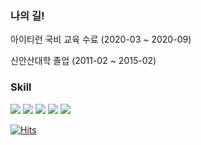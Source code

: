 <h3> 나의 길! </h3>
<p> 아이티런 국비 교육 수료 (2020-03 ~ 2020-09) </p>
<p> 신안산대학 졸업 (2011-02 ~ 2015-02) </p>

<h3> Skill </h3>
<img src="https://camo.githubusercontent.com/1989f87f9d6921a74b4278338b9d690527621b11ef897365b4848ad9ca015780/687474703a2f2f696d672e736869656c64732e696f2f62616467652f2d4a6176612d4638393832303f7374796c653d666c6174266c6f676f3d6a617661266c6f676f436f6c6f723d7768697465" data-canonical-src="http://img.shields.io/badge/-Java-F89820?style=flat&amp;logo=java&amp;logoColor=white" style="max-width:100%;">
<img src="https://camo.githubusercontent.com/1a64c37a5f841c3fa8ac7f6d26fa5785eb09a1217f11556dc69d8db66cb6bf9c/687474703a2f2f696d672e736869656c64732e696f2f62616467652f2d537072696e672d3644423333463f7374796c653d666c6174266c6f676f3d737072696e67266c6f676f436f6c6f723d7768697465" data-canonical-src="http://img.shields.io/badge/-Spring-6DB33F?style=flat&amp;logo=spring&amp;logoColor=white" style="max-width:100%;">
<img src="https://camo.githubusercontent.com/2fad14d202b24de54ef28fb28fc41b3fe661fc22ca72ab6045ed280d277bb536/68747470733a2f2f696d672e736869656c64732e696f2f62616467652f2d48544d4c352d4533344632363f7374796c653d666c6174266c6f676f3d68746d6c35266c6f676f436f6c6f723d7768697465" data-canonical-src="https://img.shields.io/badge/-HTML5-E34F26?style=flat&amp;logo=html5&amp;logoColor=white" style="max-width:100%;"></a>
<img src="https://camo.githubusercontent.com/106cfcc1bea1938e98f03e1291b18f30091ec44513da900b54f988416824d3b7/68747470733a2f2f696d672e736869656c64732e696f2f62616467652f2d435353332d3135373242363f7374796c653d666c6174266c6f676f3d63737333266c6f676f436f6c6f723d7768697465" data-canonical-src="https://img.shields.io/badge/-CSS3-1572B6?style=flat&amp;logo=css3&amp;logoColor=white" style="max-width:100%;">
<img src="https://camo.githubusercontent.com/58eada7c35e3f4f968e635073396f1571f24d95183770cf86adc09f95d630c92/687474703a2f2f696d672e736869656c64732e696f2f62616467652f2d4f7261636c652d4638303030303f7374796c653d666c6174266c6f676f3d6f7261636c65266c6f676f436f6c6f723d7768697465" data-canonical-src="http://img.shields.io/badge/-Oracle-F80000?style=flat&amp;logo=oracle&amp;logoColor=white" style="max-width:100%;"></a>

<!---
Agsunbe/Agsunbe is a ✨ special ✨ repository because its `README.md` (this file) appears on your GitHub profile.
You can click the Preview link to take a look at your changes.
--->



[![Hits](https://hits.seeyoufarm.com/api/count/incr/badge.svg?url=https%3A%2F%2Fgithub.com%2FAgsunbe%2FAgsunbe&count_bg=%2379C83D&title_bg=%23555555&icon=&icon_color=%23E7E7E7&title=hits&edge_flat=false)](https://hits.seeyoufarm.com)
